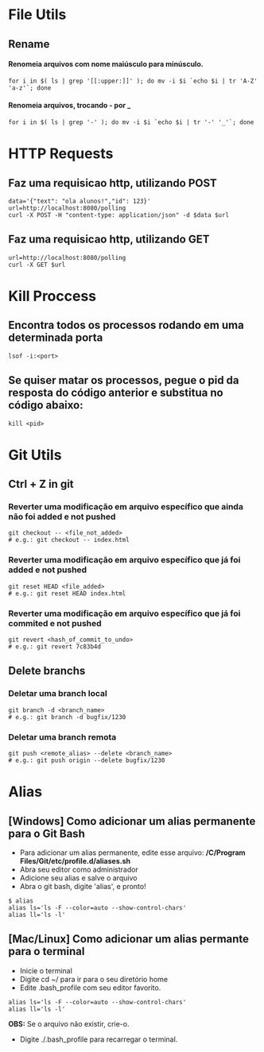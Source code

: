 # File Utils
## Rename
#### Renomeia arquivos com nome maiúsculo para minúsculo.
```shell
for i in $( ls | grep '[[:upper:]]' ); do mv -i $i `echo $i | tr 'A-Z' 'a-z'`; done
```
#### Renomeia arquivos, trocando - por _
```shell
for i in $( ls | grep '-' ); do mv -i $i `echo $i | tr '-' '_'`; done
```
# HTTP Requests
## Faz uma requisicao http, utilizando POST
```shell
data='{"text": "ola alunos!","id": 123}'
url=http://localhost:8080/polling
curl -X POST -H "content-type: application/json" -d $data $url
```
## Faz uma requisicao http, utilizando GET
```shell
url=http://localhost:8080/polling
curl -X GET $url
```
# Kill Proccess
## Encontra todos os processos rodando em uma determinada porta
```shell
lsof -i:<port>
```
## Se quiser matar os processos, pegue o pid da resposta do código anterior e substitua no código abaixo: 
```shell
kill <pid>
```

# Git Utils
## Ctrl + Z in git
### Reverter uma modificação em arquivo específico que ainda não foi added e not pushed
```shell
git checkout -- <file_not_added>
# e.g.: git checkout -- index.html
```
### Reverter uma modificação em arquivo específico que já foi added e not pushed
```shell
git reset HEAD <file_added>
# e.g.: git reset HEAD index.html
```
### Reverter uma modificação em arquivo específico que já foi commited e not pushed
```shell
git revert <hash_of_commit_to_undo>
# e.g.: git revert 7c83b4d
```

## Delete branchs
### Deletar uma branch local
```shell
git branch -d <branch_name>
# e.g.: git branch -d bugfix/1230
```
### Deletar uma branch remota
```shell
git push <remote_alias> --delete <branch_name>
# e.g.: git push origin --delete bugfix/1230
```
# Alias
## [Windows] Como adicionar um alias permanente para o Git Bash
- Para adicionar um alias permanente, edite esse arquivo: **/C/Program Files/Git/etc/profile.d/aliases.sh**
- Abra seu editor como administrador
- Adicione seu alias e salve o arquivo
- Abra o git bash, digite 'alias', e pronto!
```shell
$ alias
alias ls='ls -F --color=auto --show-control-chars'
alias ll='ls -l'
```
## [Mac/Linux] Como adicionar um alias permante para o terminal
- Inicie o terminal
- Digite cd ~/ para ir para o seu diretório home
- Edite .bash_profile com seu editor favorito.
```shell
alias ls='ls -F --color=auto --show-control-chars'
alias ll='ls -l'
``` 
**OBS:** Se o arquivo não existir, crie-o.
- Digite ./.bash_profile para recarregar o terminal.
